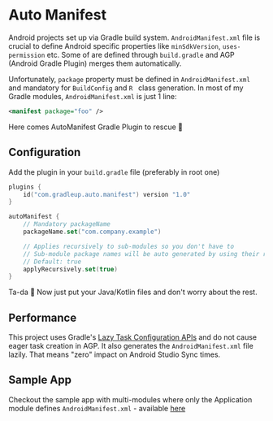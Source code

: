 Auto Manifest
=============

Android projects set up via Gradle build system. `AndroidManifest.xml` file is crucial to define Android specific
 properties like `minSdkVersion`, `uses-permission` etc. Some of are defined through `build.gradle` and AGP (Android
  Gradle Plugin) merges them automatically.
  
Unfortunately, `package` property must be defined in `AndroidManifest.xml` and mandatory for `BuildConfig` and `R
` class generation. In most of my Gradle modules, `AndroidManifest.xml` is just 1 line:
```xml
<manifest package="foo" />
```

Here comes AutoManifest Gradle Plugin to rescue 🚀

Configuration
-------------

Add the plugin in your `build.gradle` file (preferably in root one)

```kotlin
plugins {
    id("com.gradleup.auto.manifest") version "1.0"
}

autoManifest {
    // Mandatory packageName
    packageName.set("com.company.example")

    // Applies recursively to sub-modules so you don't have to
    // Sub-module package names will be auto generated by using their relative path
    // Default: true
    applyRecursively.set(true)
}
```

Ta-da 🎉 Now just put your Java/Kotlin files and don't worry about the rest.

Performance
-----------

This project uses Gradle's [Lazy Task Configuration APIs][lazy] and do not cause eager task creation in AGP. It also
 generates the `AndroidManifest.xml` file lazily. That means "zero" impact on Android Studio Sync times. 

Sample App
----------

Checkout the sample app with multi-modules where only the Application module defines `AndroidManifest.xml` - available
 [here][sample] 

[lazy]: https://docs.gradle.org/current/userguide/task_configuration_avoidance.html
[sample]: https://github.com/GradleUp/auto-manifest/tree/master/sample
